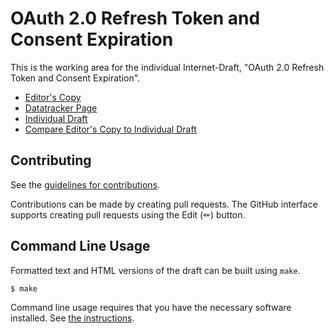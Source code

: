 <!-- regenerate: on (set to off if you edit this file) -->

# OAuth 2.0 Refresh Token and Consent Expiration

This is the working area for the individual Internet-Draft, "OAuth 2.0 Refresh Token and Consent Expiration".

* [Editor's Copy](https://njwatson32.github.io/rt-expiration/#go.draft-watson-rt-expiration.html)
* [Datatracker Page](https://datatracker.ietf.org/doc/draft-watson-rt-expiration)
* [Individual Draft](https://datatracker.ietf.org/doc/html/draft-watson-rt-expiration)
* [Compare Editor's Copy to Individual Draft](https://njwatson32.github.io/rt-expiration/#go.draft-watson-rt-expiration.diff)


## Contributing

See the
[guidelines for contributions](https://github.com/njwatson32/rt-expiration/blob/main/CONTRIBUTING.md).

Contributions can be made by creating pull requests.
The GitHub interface supports creating pull requests using the Edit (✏) button.


## Command Line Usage

Formatted text and HTML versions of the draft can be built using `make`.

```sh
$ make
```

Command line usage requires that you have the necessary software installed.  See
[the instructions](https://github.com/martinthomson/i-d-template/blob/main/doc/SETUP.md).

